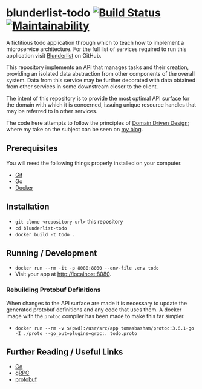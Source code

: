 # blunderlist-todo [![Build Status](https://travis-ci.com/tomasbasham/blunderlist-todo.svg?branch=master)](https://travis-ci.com/tomasbasham/blunderlist-todo) [![Maintainability](https://api.codeclimate.com/v1/badges/428e6cae5d8321a778ed/maintainability)](https://codeclimate.com/github/tomasbasham/blunderlist-todo/maintainability)

A fictitious todo application through which to teach how to implement a
microservice architecture. For the full list of services required to run this
application visit
[Blunderlist](https://github.com/tomasbasham?utf8=✓&tab=repositories&q=blunderlist)
on GitHub.

This repository implements an API that manages tasks and their creation,
providing an isolated data abstraction from other components of the overall
system. Data from this service may be further decorated with data obtained from
other services in some downstream closer to the client.

The intent of this repository is to provide the most optimal API surface for
the domain with which it is concerned, issuing unique resource handles that may
be referred to in other services.

The code here attempts to follow the principles of [Domain Driven
Design](https://www.google.com/search?q=domain-driven+design); where my take on
the subject can be seen on [my
blog](https://tomasbasham.dev/development/2019/10/26/domain-driven-design-in-practice).

## Prerequisites

You will need the following things properly installed on your computer.

* [Git](https://git-scm.com/)
* [Go](https://golang.org/)
* [Docker](https://www.docker.com/)

## Installation

* `git clone <repository-url>` this repository
* `cd blunderlist-todo`
* `docker build -t todo .`

## Running / Development

* `docker run --rm -it -p 8080:8080 --env-file .env todo`
* Visit your app at [http://localhost:8080](http://localhost:8080).

### Rebuilding Protobuf Definitions

When changes to the API surface are made it is necessary to update the
generated protobuf definitions and any code that uses them. A docker image with
the `protoc` compiler has been made to make this far simpler.

* `docker run --rm -v $(pwd):/usr/src/app tomasbasham/protoc:3.6.1-go -I ./proto --go_out=plugins=grpc:. todo.proto`

## Further Reading / Useful Links

* [Go](https://golang.org/)
* [gRPC](https://grpc.io/)
* [protobuf](https://developers.google.com/protocol-buffers/)
